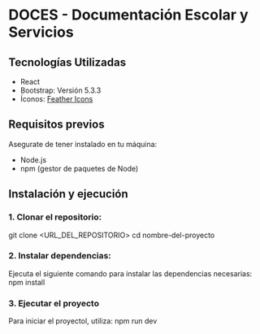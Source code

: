 # DOCES - Documentación Escolar y Servicios

## Tecnologías Utilizadas
- React
- Bootstrap: Versión 5.3.3
- Íconos: [Feather Icons](https://feathericons.com/)

## Requisitos previos
Asegurate de tener instalado en tu máquina:
- Node.js
- npm (gestor de paquetes de Node)

## Instalación y ejecución

### 1. Clonar el repositorio:
git clone <URL_DEL_REPOSITORIO>
cd nombre-del-proyecto

### 2. Instalar dependencias:
Ejecuta el siguiente comando para instalar las dependencias necesarias:
npm install

### 3. Ejecutar el proyecto
Para iniciar el proyectol, utiliza:
npm run dev
